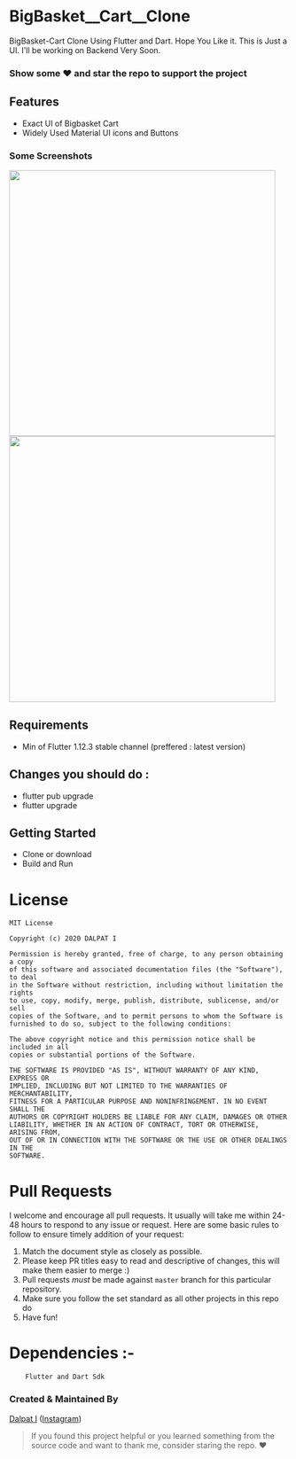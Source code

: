# BigBasket__Cart__Clone

BigBasket-Cart Clone Using Flutter and Dart. Hope You Like it. This is Just a UI. I'll be working on Backend Very Soon. 

### Show some :heart: and star the repo to support the project

## Features
- Exact UI of Bigbasket Cart
- Widely Used Material UI icons and Buttons

### Some Screenshots

  <img height="480px" src="https://user-images.githubusercontent.com/49696449/96251027-70cb0e00-0fcd-11eb-82b6-2c1cc2f59b3f.png" margin-left="20px" />      <img height="480px" src="https://user-images.githubusercontent.com/49696449/96251035-758fc200-0fcd-11eb-8694-531df70c732b.png" margin-left="30px" />

## Requirements
- Min of Flutter 1.12.3 stable channel (preffered : latest version)

## Changes you should do :
- flutter pub upgrade
- flutter upgrade

## Getting Started
- Clone or download
- Build and Run

# License

    MIT License

	Copyright (c) 2020 DALPAT I

	Permission is hereby granted, free of charge, to any person obtaining a copy
	of this software and associated documentation files (the "Software"), to deal
	in the Software without restriction, including without limitation the rights
	to use, copy, modify, merge, publish, distribute, sublicense, and/or sell
	copies of the Software, and to permit persons to whom the Software is
	furnished to do so, subject to the following conditions:

	The above copyright notice and this permission notice shall be included in all
	copies or substantial portions of the Software.

	THE SOFTWARE IS PROVIDED "AS IS", WITHOUT WARRANTY OF ANY KIND, EXPRESS OR
	IMPLIED, INCLUDING BUT NOT LIMITED TO THE WARRANTIES OF MERCHANTABILITY,
	FITNESS FOR A PARTICULAR PURPOSE AND NONINFRINGEMENT. IN NO EVENT SHALL THE
	AUTHORS OR COPYRIGHT HOLDERS BE LIABLE FOR ANY CLAIM, DAMAGES OR OTHER
	LIABILITY, WHETHER IN AN ACTION OF CONTRACT, TORT OR OTHERWISE, ARISING FROM,
	OUT OF OR IN CONNECTION WITH THE SOFTWARE OR THE USE OR OTHER DEALINGS IN THE
	SOFTWARE.

    
# Pull Requests

I welcome and encourage all pull requests. It usually will take me within 24-48 hours to respond to any issue or request. Here are some basic rules to follow to ensure timely addition of your request:

1.  Match the document style as closely as possible.
2.  Please keep PR titles easy to read and descriptive of changes, this will make them easier to merge :)
3.  Pull requests _must_ be made against `master` branch for this particular repository.
4.  Make sure you follow the set standard as all other projects in this repo do
5.  Have fun!

# Dependencies :-

		Flutter and Dart Sdk
        
        
### Created & Maintained By

[Dalpat I](https://github.com/dalpat98)
([Instagram](https://www.instagram.com/dalpat_chaudhary__/))

> If you found this project helpful or you learned something from the source code and want to thank me, consider staring the repo. :heart:

